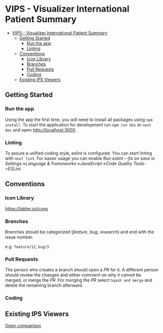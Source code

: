 # VIPS - Visualizer International Patient Summary

<!-- TOC -->
* [VIPS - Visualizer International Patient Summary](#vips---visualizer-international-patient-summary)
  * [Getting Started](#getting-started)
    * [Run the app](#run-the-app)
    * [Linting](#linting-)
  * [Conventions](#conventions)
    * [Icon Library](#icon-library)
    * [Branches](#branches)
    * [Pull Requests](#pull-requests)
    * [Coding](#coding)
  * [Existing IPS Viewers](#existing-ips-viewers)
<!-- TOC -->

## Getting Started

### Run the app
Using the app the first time, you will need to install all packages using `npm install`.
To start the application for development run `npm run dev` or `next dev` and open [http://localhost:3000](http://localhost:3000).

### Linting 
To assure a unified coding style, eslint is configured. You can start linting with `next lint`. For easier usage you can
enable _Run eslint --fix on save_ in _Settings_->_Language & Frameworks_->_JavaScript_->_Code Quality Tools_->_ESLint_.

## Conventions

### Icon Library

https://tabler.io/icons

### Branches

Branches should be categorized (_feature_, _bug_, _research_) and end with the issue number.

e.g. `feature/12`, `bug/3`

### Pull Requests

The person who creates a branch should open a _PR_ for it. A different person should review the changes and either 
comment on why it cannot be merged, or merge the _PR_. For merging the _PR_ select `Sqash and merge` and delete the 
remaining branch afterward.

### Coding


## Existing IPS Viewers

[Open comparison](docs/research/research-viewers.md)
